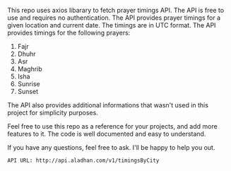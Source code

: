 This repo uses axios libarary to fetch prayer timings API. The API is free to use and requires no authentication. The API provides prayer timings for a given location and current date. The timings are in UTC format. The API provides timings for the following prayers:
1. Fajr
2. Dhuhr
3. Asr
4. Maghrib
5. Isha
6. Sunrise
7. Sunset

The API also provides additional informations that wasn't used in this project for simplicity purposes.

Feel free to use this repo as a reference for your projects, and add more features to it. The code is well documented and easy to understand.

If you have any questions, feel free to ask. I'll be happy to help you out.


```
API URL: http://api.aladhan.com/v1/timingsByCity

```
